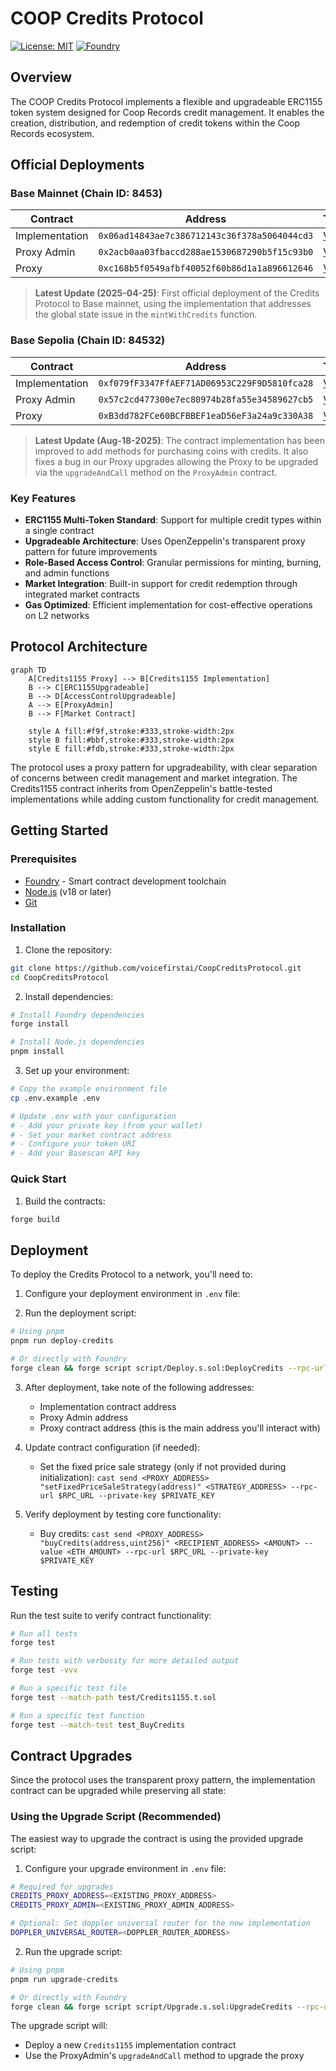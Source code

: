 # COOP Credits Protocol

[![License: MIT](https://img.shields.io/badge/License-MIT-yellow.svg)](./LICENSE)
[![Foundry](https://img.shields.io/badge/Built%20with-Foundry-FFDB1C.svg)](https://getfoundry.sh/)

## Overview

The COOP Credits Protocol implements a flexible and upgradeable ERC1155 token system designed for Coop Records credit management. It enables the creation, distribution, and redemption of credit tokens within the Coop Records ecosystem.

## Official Deployments

### Base Mainnet (Chain ID: 8453)

| Contract       | Address                                      | Transaction                                                                                        |
| -------------- | -------------------------------------------- | -------------------------------------------------------------------------------------------------- |
| Implementation | `0x06ad14843ae7c386712143c36f378a5064044cd3` | [View](https://basescan.org/tx/0x396f2b7b1c49e49c082c31baf1e6db636ae87904e23337ea01f16271b1fef1ca) |
| Proxy Admin    | `0x2acb0aa03fbaccd288ae1530687290b5f15c93b0` | [View](https://basescan.org/tx/0x285c31769fb98ed50f043a9d5702ea22192cc0799757dda6ad334f050190f656) |
| Proxy          | `0xc168b5f0549afbf40052f60b86d1a1a896612646` | [View](https://basescan.org/tx/0x7df8fe8050f0282d1cf0d046480bc2f98a08ba282431ad9735d26ec63306fc0c) |

> **Latest Update (2025-04-25)**: First official deployment of the Credits Protocol to Base mainnet, using the implementation that addresses the global state issue in the `mintWithCredits` function.

### Base Sepolia (Chain ID: 84532)

| Contract       | Address                                      | Transaction                                                                                                |
| -------------- | -------------------------------------------- | ---------------------------------------------------------------------------------------------------------- |
| Implementation | `0xf079fF3347FfAEF71AD06953C229F9D5810fca28` | [View](https://sepolia.basescan.org/tx/0x9856a53ad430c54bbc703a875c96cd01f7961d1a8eefcc0d5e9a69cc7a4fd21c) |
| Proxy Admin    | `0x57c2cd477300e7ec80974b28fa55e34589627cb5` | [View](https://sepolia.basescan.org/tx/0x0af45e99179008d5efe33378867b2daa76cc2345b4e0d9011d12b305b165b3f2) |
| Proxy          | `0xB3dd782FCe60BCFBBEF1eaD56eF3a24a9c330A38` | [View](https://sepolia.basescan.org/tx/0x0af45e99179008d5efe33378867b2daa76cc2345b4e0d9011d12b305b165b3f2) |

> **Latest Update (Aug-18-2025)**: The contract implementation has been improved to add methods for purchasing coins with credits. It also fixes a bug in our Proxy upgrades allowing the Proxy to be upgraded via the `upgradeAndCall` method on the `ProxyAdmin` contract.

### Key Features

- **ERC1155 Multi-Token Standard**: Support for multiple credit types within a single contract
- **Upgradeable Architecture**: Uses OpenZeppelin's transparent proxy pattern for future improvements
- **Role-Based Access Control**: Granular permissions for minting, burning, and admin functions
- **Market Integration**: Built-in support for credit redemption through integrated market contracts
- **Gas Optimized**: Efficient implementation for cost-effective operations on L2 networks

## Protocol Architecture

```mermaid
graph TD
    A[Credits1155 Proxy] --> B[Credits1155 Implementation]
    B --> C[ERC1155Upgradeable]
    B --> D[AccessControlUpgradeable]
    A --> E[ProxyAdmin]
    B --> F[Market Contract]

    style A fill:#f9f,stroke:#333,stroke-width:2px
    style B fill:#bbf,stroke:#333,stroke-width:2px
    style E fill:#fdb,stroke:#333,stroke-width:2px
```

The protocol uses a proxy pattern for upgradeability, with clear separation of concerns between credit management and market integration. The Credits1155 contract inherits from OpenZeppelin's battle-tested implementations while adding custom functionality for credit management.

## Getting Started

### Prerequisites

- [Foundry](https://getfoundry.sh/) - Smart contract development toolchain
- [Node.js](https://nodejs.org/) (v18 or later)
- [Git](https://git-scm.com/)

### Installation

1. Clone the repository:

```bash
git clone https://github.com/voicefirstai/CoopCreditsProtocol.git
cd CoopCreditsProtocol
```

2. Install dependencies:

```bash
# Install Foundry dependencies
forge install

# Install Node.js dependencies
pnpm install
```

3. Set up your environment:

```bash
# Copy the example environment file
cp .env.example .env

# Update .env with your configuration
# - Add your private key (from your wallet)
# - Set your market contract address
# - Configure your token URI
# - Add your Basescan API key
```

### Quick Start

1. Build the contracts:

```bash
forge build
```

## Deployment

To deploy the Credits Protocol to a network, you'll need to:

1. Configure your deployment environment in `.env` file:

2. Run the deployment script:

```bash
# Using pnpm
pnpm run deploy-credits

# Or directly with Foundry
forge clean && forge script script/Deploy.s.sol:DeployCredits --rpc-url $RPC_URL --private-key $PRIVATE_KEY --broadcast --verify --etherscan-api-key $BASESCAN_API_KEY -vvvv
```

3. After deployment, take note of the following addresses:

   - Implementation contract address
   - Proxy Admin address
   - Proxy contract address (this is the main address you'll interact with)

4. Update contract configuration (if needed):

   - Set the fixed price sale strategy (only if not provided during initialization): `cast send <PROXY_ADDRESS> "setFixedPriceSaleStrategy(address)" <STRATEGY_ADDRESS> --rpc-url $RPC_URL --private-key $PRIVATE_KEY`

5. Verify deployment by testing core functionality:
   - Buy credits: `cast send <PROXY_ADDRESS> "buyCredits(address,uint256)" <RECIPIENT_ADDRESS> <AMOUNT> --value <ETH_AMOUNT> --rpc-url $RPC_URL --private-key $PRIVATE_KEY`

## Testing

Run the test suite to verify contract functionality:

```bash
# Run all tests
forge test

# Run tests with verbosity for more detailed output
forge test -vvv

# Run a specific test file
forge test --match-path test/Credits1155.t.sol

# Run a specific test function
forge test --match-test test_BuyCredits
```

## Contract Upgrades

Since the protocol uses the transparent proxy pattern, the implementation contract can be upgraded while preserving all state:

### Using the Upgrade Script (Recommended)

The easiest way to upgrade the contract is using the provided upgrade script:

1. Configure your upgrade environment in `.env` file:

```bash
# Required for upgrades
CREDITS_PROXY_ADDRESS=<EXISTING_PROXY_ADDRESS>
CREDITS_PROXY_ADMIN=<EXISTING_PROXY_ADMIN_ADDRESS>

# Optional: Set doppler universal router for the new implementation
DOPPLER_UNIVERSAL_ROUTER=<DOPPLER_ROUTER_ADDRESS>
```

2. Run the upgrade script:

```bash
# Using pnpm
pnpm run upgrade-credits

# Or directly with Foundry
forge clean && forge script script/Upgrade.s.sol:UpgradeCredits --rpc-url $RPC_URL --private-key $PRIVATE_KEY --broadcast --verify --etherscan-api-key $BASESCAN_API_KEY -vvvv
```

The upgrade script will:

- Deploy a new `Credits1155` implementation contract
- Use the ProxyAdmin's `upgradeAndCall` method to upgrade the proxy
